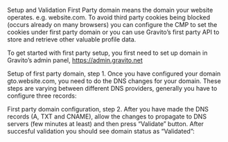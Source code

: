 Setup and Validation
First Party domain means the domain your website operates. e.g. website.com. To avoid third party cookies being blocked (occurs already on many browsers) you can configure the CMP to set the cookies under first party domain or you can use Gravito’s first party API to store and retrieve other valuable profile data.

To get started with first party setup, you first need to set up domain in Gravito’s admin panel, https://admin.gravito.net


Setup of first party domain, step 1.
Once you have configured your domain gto.website.com, you need to do the DNS changes for your domain. These steps are varying between different DNS providers, generally you have to configure three records:


First party domain configuration, step 2.
After you have made the DNS records (A, TXT and CNAME), allow the changes to propagate to DNS servers (few minutes at least) and then press “Validate” button. After succesful validation you should see domain status as “Validated”: